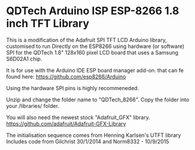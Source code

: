 # QDTech Arduino ISP ESP-8266 1.8 inch TFT Library

  This is a modification of the Adafruit SPI TFT LCD Arduino 
  library, customised to run Directly on the ESP8266 using hardware (or software) SPI for 
  the QDTech 1.8" 128x160 pixel LCD board that uses a Samsung 
  S6D02A1 chip. 
  
  It is for use with the Arduino IDE ESP board manager add-on. that can fe found here: https://github.com/esp8266/Arduino
  

  Using the hardware SPI pins is highly recommeneded.
  
  Unzip and change the folder name to "QDTech_8266".
  Copy the folder into your
  <arduinosketchfolder>/libraries/ folder.
  
  You will also need the newest stock "Adafruit_GFX" library.
  https://github.com/adafruit/Adafruit-GFX-Library
  
  The initialisation sequence comes from Henning Karlsen's
  UTFT library
  Includes code from Gilchrist 30/1/2014 and Norm8332 - 10/9/2015

